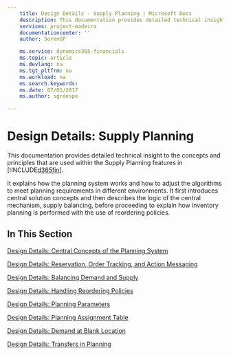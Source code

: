 ```yaml
---
    title: Design Details - Supply Planning | Microsoft Docs
    description: This documentation provides detailed technical insight to the concepts and principles that are used within the Supply Planning features in [!INCLUDE[d365fin](includes/d365fin_md.md)].
    services: project-madeira
    documentationcenter: ''
    author: SorenGP

    ms.service: dynamics365-financials
    ms.topic: article
    ms.devlang: na
    ms.tgt_pltfrm: na
    ms.workload: na
    ms.search.keywords:
    ms.date: 07/01/2017
    ms.author: sgroespe

---
```

# Design Details: Supply Planning
This documentation provides detailed technical insight to the concepts and principles that are used within the Supply Planning features in [!INCLUDE[d365fin](includes/d365fin_md.md)].  

 It explains how the planning system works and how to adjust the algorithms to meet planning requirements in different environments. It first introduces central solution concepts and then describes the logic of the central mechanism, supply balancing, before proceeding to explain how inventory planning is performed with the use of reordering policies.  

## In This Section  
 [Design Details: Central Concepts of the Planning System](design-details-central-concepts-of-the-planning-system.md)  

 [Design Details: Reservation, Order Tracking, and Action Messaging](design-details-reservation-order-tracking-and-action-messaging.md)  

 [Design Details: Balancing Demand and Supply](design-details-balancing-demand-and-supply.md)  

 [Design Details: Handling Reordering Policies](design-details-handling-reordering-policies.md)  

 [Design Details: Planning Parameters](design-details-planning-parameters.md)  

 [Design Details: Planning Assignment Table](design-details-planning-assignment-table.md)  

 [Design Details: Demand at Blank Location](design-details-demand-at-blank-location.md)  

 [Design Details: Transfers in Planning](design-details-transfers-in-planning.md)
